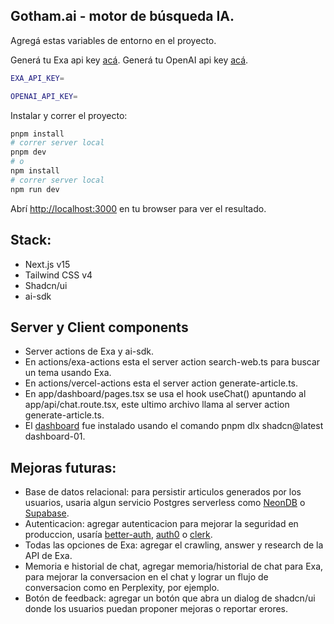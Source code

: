 ## Gotham.ai - motor de búsqueda IA.

Agregá estas variables de entorno en el proyecto.

Generá tu Exa api key [acá](https://dashboard.exa.ai/login?redirect=/api-keys).
Generá tu OpenAI api key [acá](https://platform.openai.com/settings/organization/api-keys).

```bash
EXA_API_KEY=

OPENAI_API_KEY=
```

Instalar y correr el proyecto:
```bash
pnpm install
# correr server local
pnpm dev
# o
npm install
# correr server local
npm run dev
```

Abrí [http://localhost:3000](http://localhost:3000) en tu browser para ver el resultado.

## Stack:
- Next.js v15
- Tailwind CSS v4
- Shadcn/ui
- ai-sdk

## Server y Client components
- Server actions de Exa y ai-sdk.
- En actions/exa-actions esta el server action search-web.ts para buscar un tema usando Exa.
- En actions/vercel-actions esta el server action generate-article.ts.
- En app/dashboard/pages.tsx se usa el hook useChat() apuntando al app/api/chat.route.tsx, este ultimo archivo llama al server action generate-article.ts.
- El [dashboard](https://ui.shadcn.com/blocks) fue instalado usando el comando pnpm dlx shadcn@latest dashboard-01.

## Mejoras futuras:

- Base de datos relacional: para persistir articulos generados por los usuarios, usaria algun servicio Postgres serverless como [NeonDB](https://neon.tech) o [Supabase](https://supabase.com).
- Autenticacion: agregar autenticacion para mejorar la seguridad en produccion, usaría [better-auth](https://better-auth.com), [auth0](https://auth0.com) o [clerk](https://clerk.com).
- Todas las opciones de Exa: agregar el crawling, answer y research de la API de Exa.
- Memoria e historial de chat, agregar memoria/historial de chat para Exa, para mejorar la conversacion en el chat y lograr un flujo de conversacion como en Perplexity, por ejemplo.
- Botón de feedback: agregar un botón que abra un dialog de shadcn/ui donde los usuarios puedan proponer mejoras o reportar erores.

